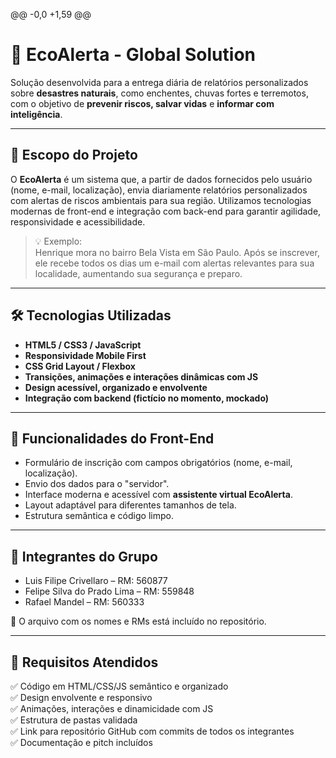 @@ -0,0 +1,59 @@
# 🌱 EcoAlerta - Global Solution

Solução desenvolvida para a entrega diária de relatórios personalizados sobre **desastres naturais**, como enchentes, chuvas fortes e terremotos, com o objetivo de **prevenir riscos, salvar vidas** e **informar com inteligência**.

---

## 📌 Escopo do Projeto

O **EcoAlerta** é um sistema que, a partir de dados fornecidos pelo usuário (nome, e-mail, localização), envia diariamente relatórios personalizados com alertas de riscos ambientais para sua região. Utilizamos tecnologias modernas de front-end e integração com back-end para garantir agilidade, responsividade e acessibilidade.

> 💡 Exemplo:  
Henrique mora no bairro Bela Vista em São Paulo. Após se inscrever, ele recebe todos os dias um e-mail com alertas relevantes para sua localidade, aumentando sua segurança e preparo.

---

## 🛠 Tecnologias Utilizadas

- **HTML5 / CSS3 / JavaScript**
- **Responsividade Mobile First**
- **CSS Grid Layout / Flexbox**
- **Transições, animações e interações dinâmicas com JS**
- **Design acessível, organizado e envolvente**
- **Integração com backend (fictício no momento, mockado)**

---


## 🎯 Funcionalidades do Front-End

- Formulário de inscrição com campos obrigatórios (nome, e-mail, localização).
- Envio dos dados para o "servidor".
- Interface moderna e acessível com **assistente virtual EcoAlerta**.
- Layout adaptável para diferentes tamanhos de tela.
- Estrutura semântica e código limpo.

---


## 👥 Integrantes do Grupo

- Luis Filipe Crivellaro – RM: 560877
- Felipe Silva do Prado Lima – RM: 559848
- Rafael Mandel – RM: 560333

📁 O arquivo com os nomes e RMs está incluído no repositório.

---

## 📌 Requisitos Atendidos

✅ Código em HTML/CSS/JS semântico e organizado  
✅ Design envolvente e responsivo  
✅ Animações, interações e dinamicidade com JS  
✅ Estrutura de pastas validada  
✅ Link para repositório GitHub com commits de todos os integrantes  
✅ Documentação e pitch incluídos


